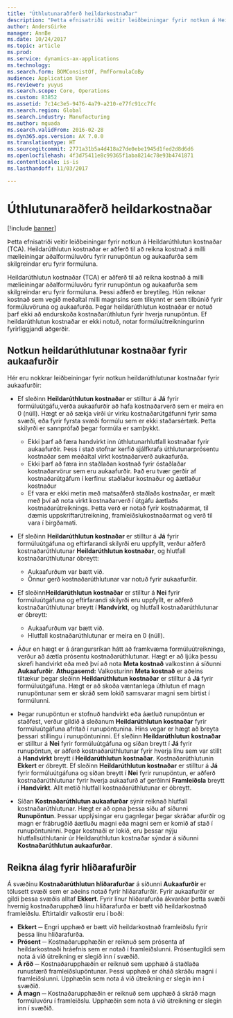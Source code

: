 ```yaml
---
title: "Úthlutunaraðferð heildarkostnaðar"
description: "Þetta efnisatriði veitir leiðbeiningar fyrir notkun á Heildarúthlutun kostnaðar (TCA). Heildarúthlutun kostnaðar er aðferð til að reikna kostnað á milli mælieiningar aðalformúluvöru fyrir runupöntun og aukaafurða sem skilgreindar eru fyrir formúluna."
author: AndersGirke
manager: AnnBe
ms.date: 10/24/2017
ms.topic: article
ms.prod: 
ms.service: dynamics-ax-applications
ms.technology: 
ms.search.form: BOMConsistOf, PmfFormulaCoBy
audience: Application User
ms.reviewer: yuyus
ms.search.scope: Core, Operations
ms.custom: 83852
ms.assetid: 7c14c3e5-9476-4a79-a210-e77fc91cc7fc
ms.search.region: Global
ms.search.industry: Manufacturing
ms.author: mguada
ms.search.validFrom: 2016-02-28
ms.dyn365.ops.version: AX 7.0.0
ms.translationtype: HT
ms.sourcegitcommit: 2771a31b5a4d418a27de0ebe1945d1fed2d8d6d6
ms.openlocfilehash: 4f3d75411e8c99365f1aba8214c78e93b4741871
ms.contentlocale: is-is
ms.lasthandoff: 11/03/2017

---
```


# <a name="total-cost-allocation-method"></a>Úthlutunaraðferð heildarkostnaðar

[!include [banner](../includes/banner.md)]

Þetta efnisatriði veitir leiðbeiningar fyrir notkun á Heildarúthlutun kostnaðar (TCA). Heildarúthlutun kostnaðar er aðferð til að reikna kostnað á milli mælieiningar aðalformúluvöru fyrir runupöntun og aukaafurða sem skilgreindar eru fyrir formúluna.

Heildarúthlutun kostnaðar (TCA) er aðferð til að reikna kostnað á milli mælieiningar aðalformúluvöru fyrir runupöntun og aukaafurða sem skilgreindar eru fyrir formúluna. Þessi aðferð er breytileg. Hún reiknar kostnað sem vegið meðaltal milli magnsins sem tilkynnt er sem tilbúnið fyrir formúluvöruna og aukaafurða. Þegar heildarúthlutun kostnaðar er notuð þarf ekki að endurskoða kostnaðarúthlutun fyrir hverja runupöntun. Ef heildarúthlutun kostnaðar er ekki notuð, notar formúluútreikningurinn fyrirliggjandi aðgerðir.

## <a name="using-tca-for-coproducts"></a>Notkun heildarúthlutunar kostnaðar fyrir aukaafurðir
Hér eru nokkrar leiðbeiningar fyrir notkun heildarúthlutunar kostnaðar fyrir aukaafurðir:

-   Ef sleðinn **Heildarúthlutun kostnaðar** er stilltur á **Já** fyrir formúluútgáfu,verða aukaafurðir að hafa kostnaðarverð sem er meira en 0 (núll). Hægt er að sækja virði úr virku kostnaðarútgáfunni fyrir sama svæði, eða fyrir fyrsta svæði formúlu sem er ekki staðarsértæk. Þetta skilyrði er sannprófað þegar formúla er samþykkt.

    -   Ekki þarf að færa handvirkt inn úthlutunarhlutfall kostnaðar fyrir aukaafurðir. Þess í stað stofnar kerfið sjálfkrafa úthlutunarprósentu kostnaðar sem meðaltal virkt kostnaðarverð aukaafurða. 
    -   Ekki þarf að færa inn staðlaðan kostnað fyrir óstaðlaðar kostnaðarvörur sem eru aukaafurðir. Það eru tvær gerðir af kostnaðarútgáfum í kerfinu: staðlaður kostnaður og áætlaður kostnaður 
    -   Ef vara er ekki metin með matsaðferð staðlaðs kostnaðar, er mælt með því að nota virkt kostnaðarverð í útgáfu áætlaðs kostnaðarútreiknings. Þetta verð er notað fyrir kostnaðarmat, til dæmis uppskriftarútreikning, framleiðslukostnaðarmat og verð til vara í birgðamati. 

-   Ef sleðinn **Heildarúthlutun kostnaðar** er stilltur á **Já** fyrir formúluútgáfuna og eftirfarandi skilyrði eru uppfyllt, verður aðferð kostnaðarúthlutunar **Heildarúthlutun kostnaðar**, og hlutfall kostnaðarúthlutunar óbreytt:
    -   Aukaafurðum var bætt við.
    -   Önnur gerð kostnaðarúthlutunar var notuð fyrir aukaafurðir.
-   Ef sleðinn**Heildarúthlutun kostnaðar** er stilltur á **Nei** fyrir formúluútgáfuna og eftirfarandi skilyrði eru uppfyllt, er aðferð kostnaðarúthlutunar breytt í **Handvirkt**, og hlutfall kostnaðarúthlutunar er óbreytt:
    -   Aukaafurðum var bætt við.
    -   Hlutfall kostnaðarúthlutunar er meira en 0 (núll).
-   Áður en hægt er á árangursríkan hátt að framkvæma formúluútreikninga, verður að áætla prósentu kostnaðarúthlutunar. Hægt er að ljúka þessu skrefi handvirkt eða með því að nota **Meta kostnað** valkostinn á síðunni **Aukaafurðir**. **Athugasemd:** Valkosturinn **Meta kostnað** er aðeins tiltækur þegar sleðinn **Heildarúthlutun kostnaðar** er stilltur á **Já** fyrir formúluútgáfuna. Hægt er að skoða væntanlega úthlutun ef magn runupöntunar sem er skráð sem lokið samsvarar magni sem birtist í formúlunni.
-   Þegar runupöntun er stofnuð handvirkt eða áætluð runupöntun er staðfest, verður gildið á sleðanum **Heildarúthlutun kostnaðar** fyrir formúluútgáfuna afritað í runupöntunina. Hins vegar er hægt að breyta þessari stillingu í runupöntuninni. Ef sleðinn **Heildarúthlutun kostnaðar** er stilltur á **Nei** fyrir formúluútgáfuna og síðan breytt í **Já** fyrir runupöntun, er aðferð kostnaðarúthlutunar fyrir hverja línu sem var stillt á **Handvirkt** breytt í **Heildarúthlutun kostnaðar**. Kostnaðarúthlutunin **Ekkert** er óbreytt. Ef sleðinn **Heildarúthlutun kostnaðar** er stilltur á **Já** fyrir formúluútgáfuna og síðan breytt í **Nei** fyrir runupöntun, er aðferð kostnaðarúthlutunar fyrir hverja aukaafurð af gerðinni **Framleiðsla** breytt í **Handvirkt**. Allt metið hlutfall kostnaðarúthlutunar er óbreytt.
-   Síðan **Kostnaðarúthlutun aukaafurðar** sýnir reiknað hlutfall kostnaðarúthlutunar. Hægt er að opna þessa síðu af síðunni **Runupöntun**. Þessar upplýsingar eru gagnlegar þegar skráðar afurðir og magn er frábrugðið áætluðu magni eða magni sem er komið af stað í runupöntuninni. Þegar kostnaði er lokið, eru þessar nýju hlutfallsúthlutanir úr Heildarúthlutun kostnaðar sýndar á síðunni **Kostnaðarúthlutun aukaafurðar**.

## <a name="calculating-the-burden-for-byproducts"></a>Reikna álag fyrir hliðarafurðir
Á svæðinu **Kostnaðarúthlutun hliðarafurðar** á síðunni **Aukaafurðir** er tölusett svæði sem er aðeins notað fyrir hliðarafurðir. Fyrir aukaafurðir er gildi þessa svæðis alltaf **Ekkert**. Fyrir línur hliðarafurða ákvarðar þetta svæði hvernig kostnaðarupphæð línu hliðarafurða er bætt við heildarkostnað framleiðslu. Eftirtaldir valkostir eru í boði:

-   **Ekkert** ─ Engri upphæð er bætt við heildarkostnað framleiðslu fyrir þessa línu hliðarafurða.
-   **Prósent** ─ Kostnaðarupphæðin er reiknuð sem prósenta af heildarkostnaði hráefnis sem er notað í framleiðslunni. Prósentugildi sem nota á við útreikning er slegið inn í svæðið.
-   **Á röð** ─ Kostnaðarupphæðin er reiknuð sem upphæð á staðlaða runustærð framleiðslupöntunar. Þessi upphæð er óháð skráðu magni í framleiðslunni. Upphæðin sem nota á við útreikning er slegin inn í svæðið.
-   **Á magn** ─ Kostnaðarupphæðin er reiknuð sem upphæð á skráð magn formúluvöru í framleiðslu. Upphæðin sem nota á við útreikning er slegin inn í svæðið.





